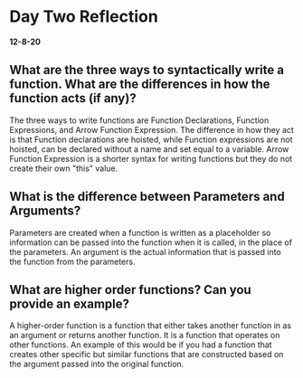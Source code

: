 # Day Two Reflection
__12-8-20__

## What are the three ways to syntactically write a function. What are the differences in how the function acts (if any)?
The three ways to write functions are Function Declarations, Function Expressions, and Arrow Function Expression. The difference in how they act is that Function declarations are hoisted, while Function expressions are not hoisted, can be declared without a name and set equal to a variable. Arrow Function Expression is a shorter syntax for writing functions but they do not create their own "this" value.

## What is the difference between Parameters and Arguments?
Parameters are created when a function is written as a placeholder so information can be passed into the function when it is called, in the place of the parameters. An argument is the actual information that is passed into the function from the parameters.

## What are higher order functions? Can you provide an example?
A higher-order function is a function that either takes another function in as an argument or returns another function. It is a function that operates on other functions. An example of this would be if you had a function that creates other specific but similar functions that are constructed based on the argument passed into the original function.